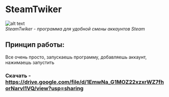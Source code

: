 # SteamTwiker
![alt text](https://sun9-71.userapi.com/impg/rDbxntWTtwMuQPS3yMzwkQfOdIBS0_NNexatuQ/IkqeoNN7cco.jpg?size=350x450&quality=96&sign=25a64a5963e94fae24b42106d57cbfac&type=album)<br/>
_SteamTwiker - программа для удобной смены аккаунтов Steam_
## Принцип работы: <br/>
Все очень просто, запускаешь программу, добавляешь аккаунт, нажимаешь запустить
### Скачать - https://drive.google.com/file/d/1EmwNa_G1MOZ22xzxrWZ7fhorNarvI1VQ/view?usp=sharing
